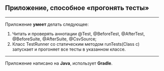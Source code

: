 ## Приложение, способное «прогонять тесты»


_______

Приложение **умеет** делать следующее:
1. Читать и проверять аннотации @Test, @BeforeTest, @AfterTest, @BeforeSuite, @AfterSuite, @CsvSource;
2. Класс TestRunner со статическим методом runTests(Class c) запускает и прогоняет все тесты в указанном классе.

-------

Приложение написано на **Java**, использует **Gradle**.
